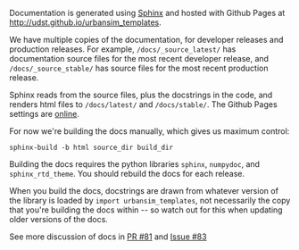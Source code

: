 Documentation is generated using [Sphinx](http://sphinx-doc.org) and hosted with Github Pages at http://udst.github.io/urbansim_templates. 

We have multiple copies of the documentation, for developer releases and production releases. For example, `/docs/_source_latest/` has documentation source files for the most recent developer release, and `/docs/_source_stable/` has source files for the most recent production release. 

Sphinx reads from the source files, plus the docstrings in the code, and renders html files to `/docs/latest/` and `/docs/stable/`. The Github Pages settings are [online](https://github.com/UDST/urbansim_templates/settings). 

For now we're building the docs manually, which gives us maximum control:

```
sphinx-build -b html source_dir build_dir
```

Building the docs requires the python libraries `sphinx`, `numpydoc`, and `sphinx_rtd_theme`. You should rebuild the docs for each release. 

When you build the docs, docstrings are drawn from whatever version of the library is loaded by `import urbansim_templates`, not necessarily the copy that you're building the docs within -- so watch out for this when updating older versions of the docs.

See more discussion of docs in [PR #81](https://github.com/UDST/urbansim_templates/pull/81) and [Issue #83](https://github.com/UDST/urbansim_templates/issues/83)